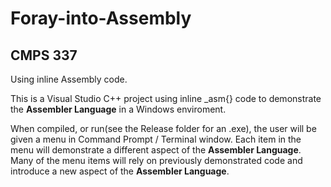# Foray-into-Assembly
## CMPS 337
Using inline Assembly code.

This is a Visual Studio C++ project using inline _asm{} code to demonstrate the **Assembler Language** in a Windows enviroment.

When compiled, or run(see the Release folder for an .exe), the user will be given a menu in Command Prompt / Terminal window. Each item in the menu will demonstrate a different aspect of the **Assembler Language**. Many of the menu items will rely on previously demonstrated code and introduce a new aspect of the **Assembler Language**.
